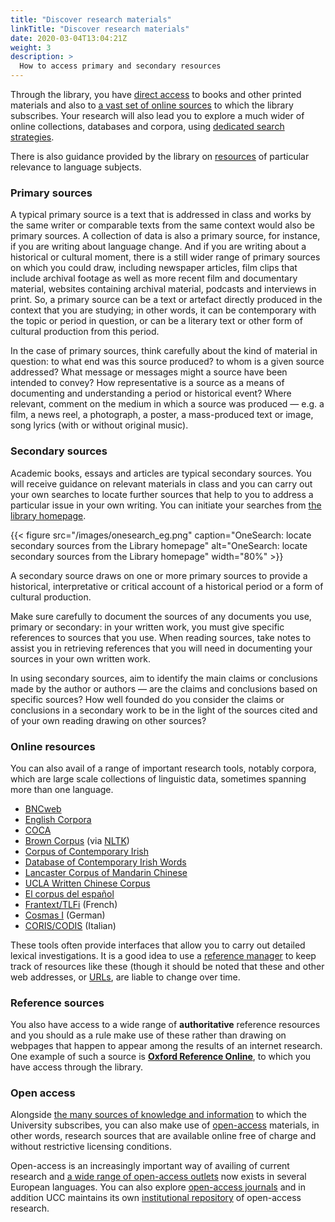 ```yaml
---
title: "Discover research materials"
linkTitle: "Discover research materials"
date: 2020-03-04T13:04:21Z
weight: 3
description: >
  How to access primary and secondary resources
---
```


Through the library, you have [direct access](https://library.ucc.ie) to books and other printed materials and also to [a vast set of online sources](https://libguides.ucc.ie/az.php) to which the library subscribes. Your research will also lead you to explore a much wider of online collections, databases and corpora, using [dedicated search strategies](/docs/research/how-to-search-a-library-catalogue). 

There is also guidance provided by the library on [resources](https://libguides.ucc.ie/languages) of particular relevance to language subjects.

### Primary sources

A typical primary source is a text that is addressed in class and works by the same writer or comparable texts from the same context would also be primary sources. A collection of data is also a primary source, for instance, if you are writing about language change. And if you are writing about a historical or cultural moment, there is a still wider range of primary sources on which you could draw, including newspaper articles, film clips that include archival footage as well as more recent film and documentary material, websites containing archival material, podcasts and interviews in print. So, a primary source can be a text or artefact directly produced in the context that you are studying; in other words, it can be contemporary with the topic or period in question, or can be a literary text or other form of cultural production from this period. 

In the case of primary sources, think carefully about the kind of material in question: to what end was this source produced? to whom is a given source addressed? What message or messages might a source have been intended to convey? How representative is a source as a means of documenting and understanding a period or historical event? Where relevant, comment on the medium in which a source was produced — e.g. a film, a news reel, a photograph, a poster, a mass-produced text or image, song lyrics (with or without original music).

### Secondary sources

Academic books, essays and articles are typical secondary sources. You will receive guidance on relevant materials in class and you can carry out your own searches to locate further sources that help to you to address a particular issue in your own writing. You can initiate your searches from [the library homepage](https://libguides.ucc.ie/library).

{{< figure src="/images/onesearch_eg.png" caption="OneSearch: locate secondary sources from the Library homepage" alt="OneSearch: locate secondary sources from the Library homepage" width="80%" >}}

A secondary source draws on one or more primary sources to provide a historical, interpretative or critical account of a historical period or a form of cultural production.

Make sure carefully to document the sources of any documents you use, primary or secondary: in your written work, you must give specific references to sources that you use. When reading sources, take notes to assist you in retrieving references that you will need in documenting  your sources in your own written work. 

In using secondary sources, aim to identify the main claims or conclusions made by the author or authors — are the claims and conclusions based on specific sources? How well founded do you consider the claims or conclusions in a secondary work to be in the light of the sources cited and of your own reading drawing on other sources?

### Online resources

You can also avail of a range of important research tools, notably corpora, which are large scale collections of linguistic data, sometimes spanning more than one language. 

- [BNCweb](http://corpora.lancs.ac.uk/BNCweb/)
- [English Corpora](https://www.english-corpora.org/)
- [COCA](https://www.english-corpora.org/coca/)
- [Brown Corpus](http://www.nltk.org/nltk_data/) (via [NLTK](https://www.nltk.org/))
- [Corpus of Contemporary Irish](https://www.gaois.ie/g3m/en/)
- [Database of Contemporary Irish Words](http://www.focal.ie/ga/)
- [Lancaster Corpus of Mandarin Chinese](https://www.lancaster.ac.uk/fass/projects/corpus/LCMC/default.htm)
- [UCLA Written Chinese Corpus](https://www.lancaster.ac.uk/fass/projects/corpus/UCLA/default.htm)
- [El corpus del español](https://www.corpusdelespanol.org/)
- [Frantext/TLFi](https://www.cnrtl.fr/concordance/) (French)
- [Cosmas I](http://www.ids-mannheim.de/cosmas2/) (German)
- [CORIS/CODIS](http://corpora.dslo.unibo.it/coris_ita.html) (Italian)

These tools often provide interfaces that allow you to carry out detailed lexical investigations. It is a good idea to use a [reference manager](/docs/research/use-a-reference-manager) to keep track of resources like these (though it should be noted that these and other web addresses, or [URLs](/docs/tips/working-with-links), are liable to change over time. 

### Reference sources

You also have access to a wide range of **authoritative** reference resources and you should as a rule make use of these rather than drawing on webpages that happen to appear among the results of an internet research. One example of such a source is **[Oxford Reference Online](https://ucc.idm.oclc.org/login?URL=https://www.oxfordreference.com/)**, to which you have access through the library.

### Open access

Alongside [the many sources of knowledge and information](https://libguides.ucc.ie/az.php) to which the University subscribes, you can also make use of [open-access](https://www.openaccess.nl/en/what-is-open-access) materials, in other words, research sources that are available online free of charge and without restrictive licensing conditions. 

Open-access is an increasingly important way of availing of current research and [a wide range of open-access outlets](https://modernlanguages.sas.ac.uk/about-us/online-resources/open-access-resources-modern-languages) now exists in several European languages. You can also explore [open-access journals](https://doaj.org/) and in addition UCC maintains its own [institutional repository](https://libguides.ucc.ie/openaccess/gettingstarted) of open-access research. 
